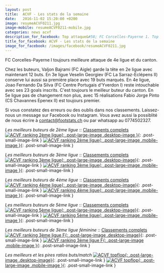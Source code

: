 ```yaml
---
layout: post
title:  ACVF - Les stats de la semaine
date:   2016-11-02 15:20:00 +0200
image: resumeACVF0211.jpg
image-mobile: resumeACVF0211-mobile.jpg
categories: news acvf
description_for_facebook: Top attaque&#58; FC Corcelles-Payerne 1. Top buteurs&#58; Bajrami Valjon, Veselin Georgiev, Joao Fernando Da Silva, Fabio Jorge Pinto, Myriam Furrer 
title_for_facebook: ACVF - Les stats de la semaine
image_for_facebook: /images/facebook/resumeACVF0211.jpg
---
```

FC Corcelles-Payerne I toujours meilleure attaque de 4e ligue et du canton.

Chez les buteurs, Valjon Bajrami (FC Aigle) garde la tête en 2e ligue avec maintenant 12 buts. En 3e ligue Veselin Georgiev (FC La Sarraz-Eclépens II) conserve lui aussi sa première place avec 19 buts marqués. En 4e ligue, Joao Fernando Da Silva (FC Centre Portugais d'Yverdon I) reste intouchable avec ses 23 goals inscrits. C'est toujours le meilleur buteur du canton. En 5e ligue pas de changement non plus, avec 15 réalisations Fabio Jorge Pinto (CS Chavannes Epenex II) est toujours premier.

Si vous constatez des erreurs ou des oublis dans nos classements. Laissez-nous un message sur Facebook ou Instagram. Vous avez aussi la possiblité de nous écrire à contact@footstats.ch ou par whatsapp au 0774502327.

_Les meilleurs buteurs de 2ème ligue_ :: [Classements complets]({{site.url}}/acvf/2eme-ligue)
[![ACVF ranking 2ème ligue]({{site.url}}/images/posts/rankings/resumeACVF20211.jpg){: .post-large-image .desktop-image }]({{site.url}}/images/posts/rankings/resumeACVF20211.jpg){: .post-small-image-link }
[![ACVF ranking 2ème ligue]({{site.url}}/images/posts/rankings/resumeACVF20211-mobile.jpg){: .post-large-image .mobile-image }]({{site.url}}/images/posts/rankings/resumeACVF20211-mobile.jpg){: .post-small-image-link }

_Les meilleurs buteurs de 3ème ligue_ :: [Classements complets]({{site.url}}/acvf/3eme-ligue)
[![ACVF ranking 3ème ligue]({{site.url}}/images/posts/rankings/resumeACVF30211.jpg){: .post-large-image .desktop-image}]({{site.url}}/images/posts/rankings/resumeACVF30211.jpg){: .post-small-image-link }
[![ACVF ranking 3ème ligue]({{site.url}}/images/posts/rankings/resumeACVF30211-mobile.jpg){: .post-large-image .mobile-image }]({{site.url}}/images/posts/rankings/resumeACVF30211-mobile.jpg){: .post-small-image-link }

_Les meilleurs buteurs de 4ème ligue_ :: [Classements complets]({{site.url}}/acvf/4eme-ligue)
[![ACVF ranking 4ème ligue]({{site.url}}/images/posts/rankings/resumeACVF40211.jpg){: .post-large-image .desktop-image}]({{site.url}}/images/posts/rankings/resumeACVF40211.jpg){: .post-small-image-link }
[![ACVF ranking 4ème ligue]({{site.url}}/images/posts/rankings/resumeACVF40211-mobile.jpg){: .post-large-image .mobile-image }]({{site.url}}/images/posts/rankings/resumeACVF40211-mobile.jpg){: .post-small-image-link }

_Les meilleurs buteurs de 5ème ligue_ :: [Classements complets]({{site.url}}/acvf/5eme-ligue)
[![ACVF ranking 5ème ligue]({{site.url}}/images/posts/rankings/resumeACVF50211.jpg){: .post-large-image .desktop-image}]({{site.url}}/images/posts/rankings/resumeACVF50211.jpg){: .post-small-image-link }
[![ACVF ranking 5ème ligue]({{site.url}}/images/posts/rankings/resumeACVF50211-mobile.jpg){: .post-large-image .mobile-image }]({{site.url}}/images/posts/rankings/resumeACVF50211-mobile.jpg){: .post-small-image-link }

_Les meilleurs buteurs de 3ème ligue féminine_ :: [Classements complets]({{site.url}}/acvf/3eme-ligue-feminine)
[![ACVF ranking 3ème ligue F]({{site.url}}/images/posts/rankings/resumeACVF30211.jpg){: .post-large-image .desktop-image}]({{site.url}}/images/posts/rankings/resumeACVF30211.jpg){: .post-small-image-link }
[![ACVF ranking 3ème ligue F]({{site.url}}/images/posts/rankings/resumeACVF30211-mobile.jpg){: .post-large-image .mobile-image }]({{site.url}}/images/posts/rankings/resumeACVF30211-mobile.jpg){: .post-small-image-link }

_Les meilleurs et les pires ratios buts/match_
[![ACVF topflop]({{site.url}}/images/posts/topflop/ACVF0211.jpg){: .post-large-image .desktop-image}]({{site.url}}/images/posts/topflop/ACVF0211.jpg){: .post-small-image-link }
[![ACVF topflop]({{site.url}}/images/posts/topflop/ACVF0211.jpg){: .post-large-image .mobile-image }]({{site.url}}/images/posts/topflop/ACVF0211.jpg){: .post-small-image-link }